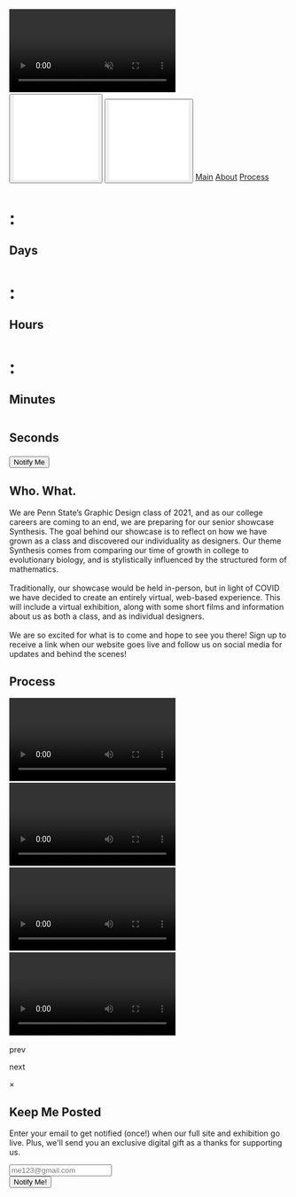 <!DOCTYPE html>
<html lang="en">
<head>
    <meta charset="UTF-8">
    <meta name="viewport" content="width=device-width, initial-scale=1.0">
    <link rel="stylesheet" href="styles.css">
    <link rel="stylesheet" href="https://use.typekit.net/mua4zpm.css">
        <title>Synthesis</title>
</head>
<body>
    <div id="mainPageWrap">
        <div class="mainPageBg" id="secondVid"></div>
        <video playsinline autoplay muted loop id="introVid">
            <source src="Synthesis_LandingDraft1.mp4" type="video/mp4">
        </video>
        <div class="socialRow">
            <span class="socialWrap">
                <button id="instaBtn">
                    <img src="instaLogo.png" alt="Instagram">
                </button>
                <button id="fbBtn">
                    <img src="fbLogo.png" alt="Facebook">
                </button>
            </span>
            <span class="navWrap">
                <a href="#mainPageWrap" class="navLink main">Main</a>
                <a href="#aboutPageWrap" class="navLink about">About</a>
                <a href="#processPageWrap" class="navLink process">Process</a>
            </span>
        </div>
        <div class="countdownRow">
            <div class="countdownWrap">
                <h2 id="countdown">
                    <span id="days">
                        <h2>
                            <span id="dayCount"><!-- daysLeft --></span>
                            <span class="colon">:</span>
                        </h2>
                        <p class="timeLabel">Days</p>
                    </span>
                    <span id="hours">
                        <h2>
                            <span id="hourCount"><!-- hoursLeft --></span>
                            <span class="colon">:</span>
                        </h2>
                        <p class="timeLabel">Hours</p>
                    </span>
                    <span id="mins">
                        <h2>
                            <span id="minCount"><!-- minsLeft --></span>
                            <span class="colon">:</span>
                        </h2>
                        <p class="timeLabel">Minutes</p>
                    </span>
                    <span id="secs">
                        <h2>
                            <span id="secCount"><!-- secsLeft --></span>
                        </h2>
                        <p class="timeLabel">Seconds</p>
                    </span>
                </h2>
            </div>
        </div>
        <div class="notifyRow">
            <button id="notifyBtn">
                Notify Me
            </button>
        </div>
    </div>
    <div id="aboutPageWrap">
        <div class="aboutTitleRow">
            <h2>Who. What.</h2>
        </div>
        <div class="aboutBodyRow">
            <p>We are Penn State’s Graphic Design class of 2021, and as our college careers are coming to an end, we are preparing for our senior showcase Synthesis. The goal behind our showcase is to reflect on how we have grown as a class and discovered our individuality as designers. Our theme Synthesis comes from comparing our time of growth in college to evolutionary biology, and is stylistically  influenced by the structured form of mathematics.
            <br><br>
            Traditionally, our showcase would be held in-person, but in light of COVID we have decided to create an entirely virtual, web-based experience. This will include a virtual exhibition, along with some short films and information about us as both a class, and as individual designers.
            <br><br>
            We are so excited for what is to come and hope to see you there! Sign up to receive a link when our website goes live and follow us on social media for updates and behind the scenes!</p>
        </div>
    </div>
    <div id="processPageWrap">
        <div class="processTitleRow">
            <h2>Process</h2>
        </div>
        <div class="videoRow">
            <div id="carousel">
                <div class="carouselItem">
                    <video playsinline autoplay controls>
                        <source src="../Screen Recording 2020-09-18 at 5.24.47 PM.mov" type="video/mp4">
                    </video>
                </div>
                <div class="carouselItem">
                    <video playsinline autoplay controls>
                        <source src="../Screen Recording 2020-09-18 at 5.24.47 PM.mov" type="video/mp4">
                    </video>
                </div>
                <div class="carouselItem">
                    <video playsinline autoplay controls>
                        <source src="../Screen Recording 2020-09-18 at 5.24.47 PM.mov" type="video/mp4">
                    </video>
                </div>
                <div class="carouselItem">
                    <video playsinline autoplay controls>
                        <source src="../Screen Recording 2020-09-18 at 5.24.47 PM.mov" type="video/mp4">
                    </video>
                </div>
            </div>
            <p id="prevBtn">prev</p>
            <p id="nextBtn">next</p>
        </div>
    </div>
    <div id="modalBg">
        <div id="notifyModal">
            <span id="closeModal">&times;</span>
            <h2>Keep Me Posted</h2>
            <p>Enter your email to get notified (once!) when our full site and exhibition go live. Plus, we'll send you an exclusive digital gift as a thanks for supporting us.</p>
            <form action="" id="notifyForm">
                <input type="email" name="email" id="emailInput" placeholder="me123@gmail.com">
                <br>
                <button id="submitBtn">Notify Me!</button>
            </form>
        </div>
    </div>
    <script src="index.js"></script>
    <script src="emails.js"></script>
</body>
</html> 